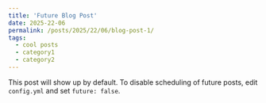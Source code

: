 ```yaml
---
title: 'Future Blog Post'
date: 2025-22-06
permalink: /posts/2025/22/06/blog-post-1/
tags:
  - cool posts
  - category1
  - category2
---
```


This post will show up by default. To disable scheduling of future posts, edit `config.yml` and set `future: false`. 
